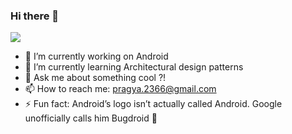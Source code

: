 ### Hi there 👋
![](https://komarev.com/ghpvc/?username=Prajnadeep&color=green)


<!--
**Prajnadeep/Prajnadeep** is a ✨ _special_ ✨ repository because its `README.md` (this file) appears on your GitHub profile.

Here are some ideas to get you started:

- 🔭 I’m currently working on ...
- 🌱 I’m currently learning ...
- 👯 I’m looking to collaborate on ...
- 🤔 I’m looking for help with ...
- 💬 Ask me about ...
- 📫 How to reach me: ...
- 😄 Pronouns: ...
- ⚡ Fun fact: ...
-->
- 🔭 I’m currently working on Android
- 🌱 I’m currently learning Architectural design patterns
- 💬 Ask me about something cool ?!
- 📫 How to reach me: pragya.2366@gmail.com
- ⚡ Fun fact: Android’s logo isn’t actually called Android. Google unofficially calls him Bugdroid 🤖
